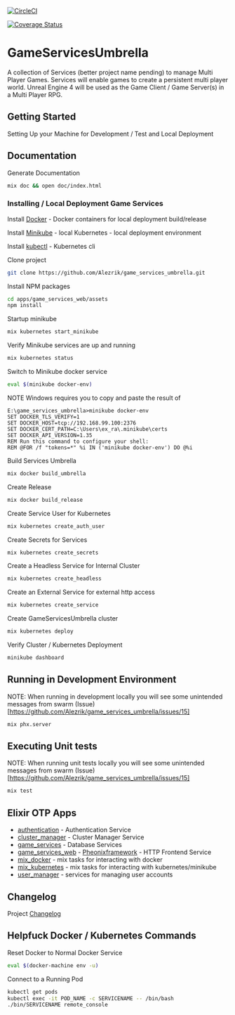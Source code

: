[![CircleCI](https://circleci.com/gh/Alezrik/game_services_umbrella.svg?style=svg)](https://circleci.com/gh/Alezrik/game_services_umbrella)

[![Coverage Status](https://coveralls.io/repos/github/Alezrik/game_services_umbrella/badge.svg?branch=master)](https://coveralls.io/github/Alezrik/game_services_umbrella?branch=master)

# GameServicesUmbrella

A collection of Services (better project name pending) to manage Multi Player Games.  Services will enable games to create a persistent multi player world.  Unreal Engine 4 will be used as the Game Client / Game Server(s) in a Multi Player RPG.

## Getting Started

Setting Up your Machine for Development / Test and Local Deployment

## Documentation

Generate Documentation

```bash
mix doc && open doc/index.html
```

### Installing / Local Deployment Game Services

Install [Docker](http://www.docker.io/) - Docker containers for local deployment build/release

Install [Minikube](https://github.com/kubernetes/minikube) - local Kubernetes - local deployment environment

Install [kubectl](https://kubernetes.io/docs/tasks/tools/install-kubectl/) - Kubernetes cli

Clone project

```bash
git clone https://github.com/Alezrik/game_services_umbrella.git
```

Install NPM packages

```bash
cd apps/game_services_web/assets
npm install
```

Startup minikube

```bash
mix kubernetes start_minikube
```

Verify Minikube services are up and running

```bash
mix kubernetes status
```

Switch to Minikube docker service

```bash
eval $(minikube docker-env)
```

NOTE Windows requires you to copy and paste the result of

```windows
E:\game_services_umbrella>minikube docker-env
SET DOCKER_TLS_VERIFY=1
SET DOCKER_HOST=tcp://192.168.99.100:2376
SET DOCKER_CERT_PATH=C:\Users\ex_ra\.minikube\certs
SET DOCKER_API_VERSION=1.35
REM Run this command to configure your shell:
REM @FOR /f "tokens=*" %i IN ('minikube docker-env') DO @%i
```

Build Services Umbrella

```bash
mix docker build_umbrella
```

Create Release

```bash
mix docker build_release
```

Create Service User for Kubernetes

```bash
mix kubernetes create_auth_user
```

Create Secrets for Services

```bash
mix kubernetes create_secrets
```

Create a Headless Service for Internal Cluster

```bash
mix kubernetes create_headless
```

Create an External Service for external http access

```bash
mix kubernetes create_service
```

Create GameServicesUmbrella cluster

```bash
mix kubernetes deploy
```

Verify Cluster / Kubernetes Deployment

```bash
minikube dashboard
```


## Running in Development Environment

NOTE: When running in development locally you will see some unintended messages from swarm (Issue)[https://github.com/Alezrik/game_services_umbrella/issues/15]

```bash
mix phx.server
```

## Executing Unit tests

NOTE: When running unit tests locally you will see some unintended messages from swarm (Issue)[https://github.com/Alezrik/game_services_umbrella/issues/15]

```bash
mix test
```

## Elixir OTP Apps
* [authentication](apps/authentication/README.md) - Authentication Service
* [cluster_manager](apps/cluster_manager/README.md) - Cluster Manager Service
* [game_services](apps/game_services/README.md) - Database Services
* [game_services_web](apps/game_services_web/README.md) - [Pheonixframework](http://www.phoenixframework.org) - HTTP Frontend Service
* [mix_docker](apps/mix_docker/README.md) - mix tasks for interacting with docker
* [mix_kubernetes](apps/mix_kubernetes/README.md) - mix tasks for interacting with kubernetes/minikube
* [user_manager](apps/user_manager/README.md) - services for managing user accounts

## Changelog

Project [Changelog](CHANGELOG.md)

## Helpfuck Docker / Kubernetes Commands

Reset Docker to Normal Docker Service

```bash
eval $(docker-machine env -u)
```

Connect to a Running Pod

```bash
kubectl get pods
kubectl exec -it POD_NAME -c SERVICENAME -- /bin/bash
./bin/SERVICENAME remote_console
```
